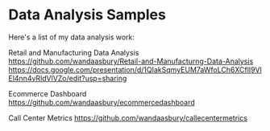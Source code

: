 # Data Analysis Samples

Here's a list of my data analysis work:

Retail and Manufacturing Data Analysis
https://github.com/wandaasbury/Retail-and-Manufacturng-Data-Analysis
https://docs.google.com/presentation/d/1QIakSqmyEUM7aWfoLCh6XCflI9VlEl4nn4vRldVlVZo/edit?usp=sharing

Ecommerce Dashboard 
https://github.com/wandaasbury/ecommercedashboard

Call Center Metrics
https://github.com/wandaasbury/callecentermetrics


